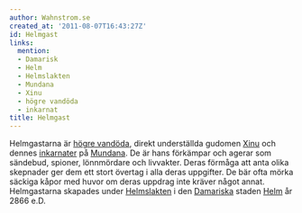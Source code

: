 ```yaml
---
author: Wahnstrom.se
created_at: '2011-08-07T16:43:27Z'
id: Helmgast
links:
  mention:
  - Damarisk
  - Helm
  - Helmslakten
  - Mundana
  - Xinu
  - högre vandöda
  - inkarnat
title: Helmgast
---
```


Helmgastarna är [högre vandöda], direkt underställda gudomen [Xinu] och dennes [inkarnater] på
[Mundana]. De är hans förkämpar och agerar som sändebud, spioner, lönnmördare och livvakter. Deras
förmåga att anta olika skepnader ger dem ett stort övertag i alla deras uppgifter. De bär ofta mörka
säckiga kåpor med huvor om deras uppdrag inte kräver något annat. Helmgastarna skapades under
[Helmslakten] i den [Damariska] staden [Helm] år 2866 e.D.

  [högre vandöda]: högre_vandöda
  [Xinu]: Xinu
  [inkarnater]: inkarnat
  [Mundana]: Mundana
  [Helmslakten]: Helmslakten
  [Damariska]: Damarisk
  [Helm]: Helm